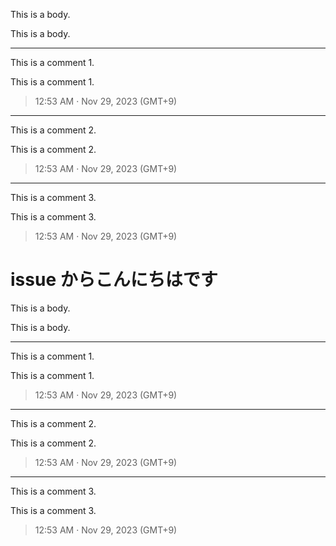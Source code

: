 This is a body.

This is a body.

---

This is a comment 1.

This is a comment 1.

> 12:53 AM · Nov 29, 2023 (GMT+9)

---

This is a comment 2.

This is a comment 2.

> 12:53 AM · Nov 29, 2023 (GMT+9)

---

This is a comment 3.

This is a comment 3.

> 12:53 AM · Nov 29, 2023 (GMT+9)

# issue からこんにちはです
This is a body.

This is a body.

---

This is a comment 1.

This is a comment 1.

> 12:53 AM · Nov 29, 2023 (GMT+9)

---

This is a comment 2.

This is a comment 2.

> 12:53 AM · Nov 29, 2023 (GMT+9)

---

This is a comment 3.

This is a comment 3.

> 12:53 AM · Nov 29, 2023 (GMT+9)
